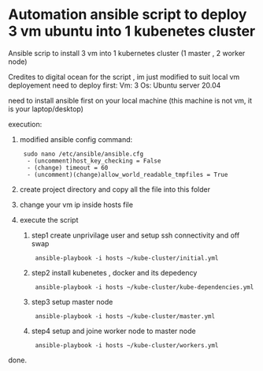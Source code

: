 # Automation ansible script to deploy 3 vm ubuntu into 1 kubenetes cluster
Ansible scrip to install 3 vm into 1 kubernetes cluster (1 master , 2 worker node) 

Credites to digital ocean for the script , im just modified to suit local vm deployement
need to deploy first:
  Vm: 3 
  Os: Ubuntu server 20.04 

need to install ansible first on your local machine (this machine is not vm, it is your laptop/desktop)

execution:
1. modified ansible config
   command:
    ```
     sudo nano /etc/ansible/ansible.cfg
      - (uncomment)host_key_checking = False
      - (change) timeout = 60
      - (uncomment)(change)allow_world_readable_tmpfiles = True
    ```
2. create project directory and copy all the file into this folder 

3. change your vm ip inside hosts file 

4. execute the script 
  
   1. step1 create unprivilage user and setup ssh connectivity and off swap  
      ```
       ansible-playbook -i hosts ~/kube-cluster/initial.yml
      ```
  
   2. step2 install kubenetes , docker and its depedency 
      ```
       ansible-playbook -i hosts ~/kube-cluster/kube-dependencies.yml
      ```
  
   3. step3 setup master node
      ```
       ansible-playbook -i hosts ~/kube-cluster/master.yml
      ```
  
   4. step4 setup and joine worker node to master node
      ```
       ansible-playbook -i hosts ~/kube-cluster/workers.yml
      ```
  
  
 done.
  



